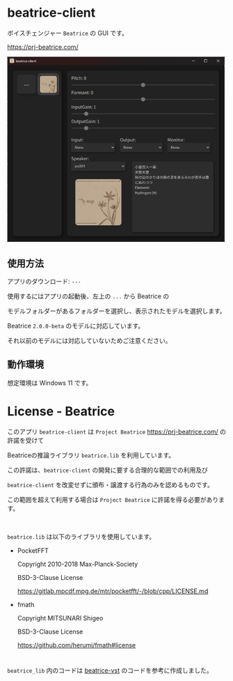 # beatrice-client

ボイスチェンジャー `Beatrice`  の GUI です。 

https://prj-beatrice.com/

<img src="./img/gui.png" width=500/>

## 使用方法

アプリのダウンロード: `---`

使用するにはアプリの起動後、左上の `...` から Beatrice の

モデルフォルダーがあるフォルダーを選択し、表示されたモデルを選択します。

Beatrice `2.0.0-beta` のモデルに対応しています。

それ以前のモデルには対応していないためご注意ください。

## 動作環境

想定環境は Windows 11 です。

# License - Beatrice

このアプリ `beatrice-client` は `Project Beatrice` https://prj-beatrice.com/ の許諾を受けて 

Beatriceの推論ライブラリ `beatrice.lib` を利用しています。

この許諾は、`beatrice-client` の開発に要する合理的な範囲での利用及び

`beatrice-client` を改変せずに頒布・譲渡する行為のみを認めるものです。

この範囲を超えて利用する場合は `Project Beatrice` に許諾を得る必要があります。

<br>

`beatrice.lib` は以下のライブラリを使用しています。

- PocketFFT

    Copyright 2010-2018 Max-Planck-Society

    BSD-3-Clause License

    https://gitlab.mpcdf.mpg.de/mtr/pocketfft/-/blob/cpp/LICENSE.md

- fmath

    Copyright MITSUNARI Shigeo

    BSD-3-Clause License

    https://github.com/herumi/fmath#license

#

`beatrice_lib` 内のコードは [beatrice-vst](https://github.com/prj-beatrice/beatrice-vst) のコードを参考に作成しました。
